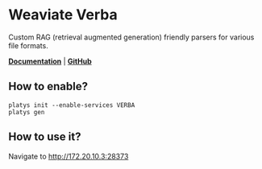# Weaviate Verba

Custom RAG (retrieval augmented generation) friendly parsers for various file formats.

**[Documentation](https://github.com/weaviate/Verba?tab=readme-ov-file#verba-walkthrough)** | **[GitHub](https://github.com/weaviate/Verba)**

## How to enable?

```
platys init --enable-services VERBA
platys gen
```

## How to use it?

Navigate to <http://172.20.10.3:28373>